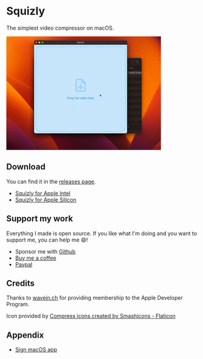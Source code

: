 # Squizly

The simplest video compressor on macOS.

![Squizly in action](resources/preview.gif)

## Download

You can find it in the [releases page](https://github.com/matitalatina/squizly/releases).

- [Squizly for Apple Intel](https://github.com/matitalatina/squizly/releases/download/v1.0.2/Squizly-darwin-x64-1.0.2.zip)
- [Squizly for Apple Silicon](https://github.com/matitalatina/squizly/releases/download/v1.0.2/Squizly-darwin-arm64-1.0.2.zip)

## Support my work

Everything I made is open source.
If you like what I'm doing and you want to support me, you can help me 😄!

- Sponsor me with [Github](https://github.com/sponsors/matitalatina)
- [Buy me a coffee](https://www.buymeacoffee.com/mattianatali)
- [Paypal](https://paypal.me/mattianatali)

## Credits

Thanks to [wavein.ch](https://www.wavein.ch/) for providing membership to the Apple Developer Program.

Icon provided by <a href="https://www.flaticon.com/free-icons/compress" title="compress icons">Compress icons created by Smashicons - Flaticon</a>

## Appendix

- [Sign macOS app](https://www.electronforge.io/guides/code-signing/code-signing-macos)
